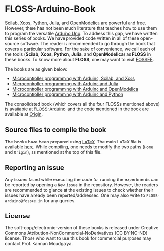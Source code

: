 # FLOSS-Arduino-Book
[Scilab](https://www.scilab.org/), [Xcos](https://www.scilab.org/software/xcos), [Python](https://www.python.org/), [Julia](https://julialang.org/), and [OpenModelica](https://www.openmodelica.org/) are powerful and free. However, there has not been much literature that teaches how to use them to program the versatile [Arduino Uno](https://www.arduino.cc/en/Guide/ArduinoUno). To address this gap, we have written this series of books. We have provided code written in all of these open-source software. The reader is recommended to go through the book that covers a particular software. For the sake of convenience, we call each of the tools (**Scilab**, **Xcos**, **Python**, **Julia**, and **OpenModelica**) as **FLOSS** in these books. To know more about **FLOSS**, one may want to visit [FOSSEE](https://fossee.in/). 

The books are as given below:
* [Microcontroller programming with Arduino, Scilab, and Xcos](https://github.com/FOSSEE/FLOSS-Arduino-Book/blob/master/scilab.pdf)
* [Microcontroller programming with Arduino and Julia](https://github.com/FOSSEE/FLOSS-Arduino-Book/blob/master/julia.pdf)
* [Microcontroller programming with Arduino and OpenModelica](https://github.com/FOSSEE/FLOSS-Arduino-Book/blob/master/OpenModelica.pdf)
* [Microcontroller programming with Arduino and Python](https://github.com/FOSSEE/FLOSS-Arduino-Book/blob/master/python.pdf)

The consolidated book (which covers all the four FLOSSs mentioned above) is available at [FLOSS-Arduino](https://github.com/FOSSEE/FLOSS-Arduino-Book/blob/master/floss-arduino.pdf), and the code mentioned in the book are available at [Origin](https://github.com/FOSSEE/FLOSS-Arduino-Book/tree/master/Origin). 


## Source files to compile the book 
The books have been prepared using [LaTeX](https://www.latex-project.org/). The main LaTeX file is available [here](https://github.com/FOSSEE/FLOSS-Arduino-Book/blob/master/floss-arduino.tex). While compiling, one needs to modify the two paths (`Home` and `Origin`), as mentioned at the top of this file. 


## Reporting an issue 
Any issues faced while executing the code for running the experiments can be reported by opening a `New issue` in the repository. However, the readers are recommended to glance at the existing issues to check whether their issues have already been reported/addressed. One may also write to `FLOSS-arduino@fossee.in` for any queries.

## License 
The soft-copy/electronic-version of these books is released under Creative Commons Attribution-NonCommercial-NoDerivatives (CC BY-NC-ND)
license.  Those who want to use this book for commercial purposes may contact Prof. Kannan Moudgalya.

